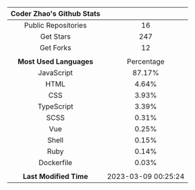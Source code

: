 | **Coder Zhao's Github Stats** | |
|:-:|:-:|
| Public Repositories | 16 |
| Get Stars | 247 |
| Get Forks | 12 |
| | |
| **Most Used Languages** | Percentage |
| JavaScript | 87.17% |
| HTML | 4.64% |
| CSS | 3.93% |
| TypeScript | 3.39% |
| SCSS | 0.31% |
| Vue | 0.25% |
| Shell | 0.15% |
| Ruby | 0.14% |
| Dockerfile | 0.03% |
| | |
| **Last Modified Time** | 2023-03-09 00:25:24 |
